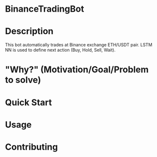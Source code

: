 # BinanceTradingBot

# Description
This bot automatically trades at Binance exchange ETH/USDT pair. LSTM NN is used to define next action (Buy, Hold, Sell, Wait).

# "Why?" (Motivation/Goal/Problem to solve)
# Quick Start
# Usage
# Contributing
